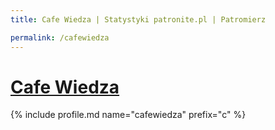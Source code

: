 ```yaml
---
title: Cafe Wiedza | Statystyki patronite.pl | Patromierz

permalink: /cafewiedza
---
```


# [Cafe Wiedza](https://patronite.pl/cafewiedza)

{% include profile.md name="cafewiedza" prefix="c" %}
